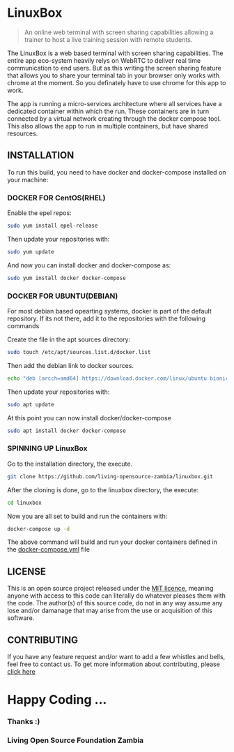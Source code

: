 # LinuxBox

>An online web terminal with screen sharing capabilities allowing a trainer to host a live training session with remote students.


The LinuxBox is a web based terminal with screen sharing capabilities. The entire app eco-system heavily relys on WebRTC to deliver real time communication to end users. But as this writing the screen sharing feature that allows you to share your terminal tab in your browser only works with chrome at the moment.
So you definately have to use chrome for this app to work.

The app is running a micro-services architecture where all services have a dedicated container within which the run.
These containers are in turn connected by a virtual network creating through the docker compose tool. This also allows the app to run in multiple containers, but have shared resources.

## INSTALLATION

To run this build, you need to have docker and docker-compose installed on your machine:

### DOCKER FOR CentOS(RHEL)

Enable the epel repos:

```bash
sudo yum install epel-release
```

Then update your repositories with:

```bash
sudo yum update
```

And now you can install docker and docker-compose as:

```bash
sudo yum install docker docker-compose
```

### DOCKER FOR UBUNTU(DEBIAN)

For most debian based opearting systems, docker is part of the default repository.
If its not there, add it to the repositories with the following commands

Create the file in the apt sources directory:

```bash
sudo touch /etc/apt/sources.list.d/docker.list
```
Then add the debian link to docker sources.

```bash
echo "deb [arcch=amd64] https://download.docker.com/linux/ubuntu bionic stable" | sudo tee /etc/apt/sources.list.d/docker.list
```

Then update your repositories with:

```bash
sudo apt update
```

At this point you can now install docker/docker-compose

```bash
sudo apt install docker docker-compose
```

### SPINNING UP LinuxBox

Go to the installation directory, the execute.

```bash
git clone https://github.com/living-opensource-zambia/linuxbox.git
```
After the cloning is done, go to the linuxbox directory, the execute:

```bash
cd linuxbox
```

Now you are all set to build and run the containers with:

```bash
docker-compose up -d
```

The above command will build and run your docker containers defined in the [docker-compose.yml](docker-compose.yml) file

## LICENSE

This is an open source project released under the [MIT licence](LICENSE.md), meaning anyone with access to this code can literally do whatever pleases them with the code.
The author(s) of this source code, do not in any way assume any lose and/or damanage that may arise from the use or acquisition of this software.

## CONTRIBUTING

If you have any feature request and/or want to add a few whistles and bells, feel free to contact us.
To get more information about contributing, please [click here](CONTRIBUTING.md)

#  Happy Coding ...
### Thanks :)
### Living Open Source Foundation Zambia
